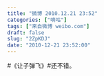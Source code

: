 ```yaml
---
title: "微博 2010.12.21 23:52"
categories: ["嘀咕"]
tags: ["来自微博 weibo.com"]
draft: false
slug: "2ZpKDJ"
date: "2010-12-21 23:52:00"
---
```


<p>#《让子弹飞》#还不错。 ​​​​</p>
